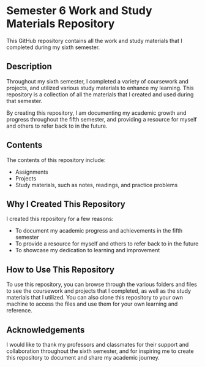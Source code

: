 # Semester 6 Work and Study Materials Repository

This GitHub repository contains all the work and study materials that I completed during my sixth semester.

## Description

Throughout my sixth semester, I completed a variety of coursework and projects, and utilized various study materials to enhance my learning. This repository is a collection of all the materials that I created and used during that semester.

By creating this repository, I am documenting my academic growth and progress throughout the fifth semester, and providing a resource for myself and others to refer back to in the future.

## Contents

The contents of this repository include:

- Assignments
- Projects
- Study materials, such as notes, readings, and practice problems

## Why I Created This Repository

I created this repository for a few reasons:

- To document my academic progress and achievements in the fifth semester
- To provide a resource for myself and others to refer back to in the future
- To showcase my dedication to learning and improvement

## How to Use This Repository

To use this repository, you can browse through the various folders and files to see the coursework and projects that I completed, as well as the study materials that I utilized. You can also clone this repository to your own machine to access the files and use them for your own learning and reference.

## Acknowledgements

I would like to thank my professors and classmates for their support and collaboration throughout the sixth semester, and for inspiring me to create this repository to document and share my academic journey.
